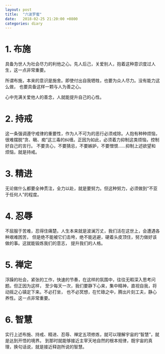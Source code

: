 ```yaml
---
layout: post
title:  "六波罗蜜"
date:   2018-02-25 21:20:00 +0800
categories: diary
---
```


# 1. 布施
具备为世人为社会尽力的利他之心。先人后己，关爱别人，抱着这种意识度过人生，这一点非常重要。

所谓布施，本来的意识是施舍。即使付出自我牺牲，也要为众人尽力。没有能力这么做，
也要具备这样一颗与人为善之心。

心中充满关爱他人的善念，人就能提升自己的心性。

# 2. 持戒
这一条强调遵守戒律的重要性，作为人不可为的恶行必须戒除。人抱有种种烦恼，
很难摆脱“贪、瞋、痴”这三毒的纠缠。正因为如此，必须着力抑制这类烦恼，控制好自己的言行。
不要贪心，不要猜忌，不要嫉妒，不要憎恨……抑制上述欲望和烦恼，就是持戒。

# 3. 精进
无论做什么都要全神贯注，全力以赴，就是要努力。但这种努力，必须做到“不亚于任何人”的程度。

# 4. 忍辱
不屈服于苦难，忍得住痛楚。人生本来就是波澜万丈，我们活在这世上，会遭遇各种艰难困苦，
但是绝不能被它们击垮，绝不能逃避，硬着头皮顶住，努力做好该做的事。这就能锻炼我们的意志，
提升我们的人格。

# 5. 禅定
浮躁的社会，紧张的工作，快速的节奏，在这样的氛围中，往往无暇深入思考问题。但正因为这样，
至少每天一次，我们要静下心来，集中精神，直视自我，将动摇之心镇定下来。不必打坐，
也不必冥想，在忙碌之中，腾出片刻工夫，静心养性。这一点非常重要。

# 6. 智慧
实行上述布施、持戒、精进、忍辱、禅定五项修炼，就可以理解宇宙的“智慧”，就是达到开悟的境界。
到那时就能够接近主宰天地自然的根本规律，既宇宙的真理，换句话说，就是接近释迦所说的智慧。
